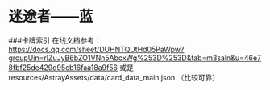 # 迷途者——蓝

###卡牌索引
在线文档参考：https://docs.qq.com/sheet/DUHNTQUtHd05PaWpw?groupUin=rlZuJyB6bZO1VNn5AbcxWg%253D%253D&tab=m3saln&u=46e78fbf25de429d95cb16faa18a9f56
或是 resources/AstrayAssets/data/card_data_main.json （比较可靠）
